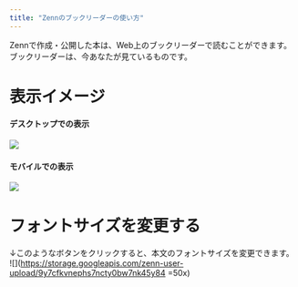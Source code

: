 ```yaml
---
title: "Zennのブックリーダーの使い方"
---
```

Zennで作成・公開した本は、Web上のブックリーダーで読むことができます。ブックリーダーは、今あなたが見ているものです。

# 表示イメージ

#### デスクトップでの表示

![](https://storage.googleapis.com/zenn-user-upload/u94tujh65mlngii88p2fsnv0g5qo)

#### モバイルでの表示
![](https://storage.googleapis.com/zenn-user-upload/mpbzr1uzk0hq4iwavrc1x6bkdpkd)

# フォントサイズを変更する
↓このようなボタンをクリックすると、本文のフォントサイズを変更できます。
![](https://storage.googleapis.com/zenn-user-upload/9y7cfkvnephs7ncty0bw7nk45y84 =50x)
